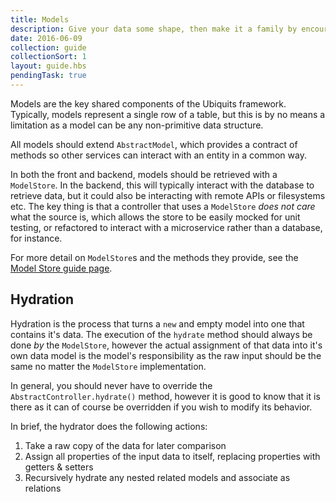 ```yaml
---
title: Models
description: Give your data some shape, then make it a family by encouraging relationships
date: 2016-06-09
collection: guide
collectionSort: 1
layout: guide.hbs
pendingTask: true
---
```


Models are the key shared components of the Ubiquits framework. 
Typically, models represent a single row of a table, but this is by no means a limitation as a model can be any 
non-primitive data structure.

All models should extend `AbstractModel`, which provides a contract of methods so other services can interact
 with an entity in a common way.

In both the front and backend, models should be retrieved with a `ModelStore`. In the backend, this will typically
 interact with the database to retrieve data, but it could also be interacting with remote APIs or filesystems etc.
The key thing is that a controller that uses a `ModelStore` *does not care* what the source is, which allows the store to be
easily mocked for unit testing, or refactored to interact with a microservice rather than a database, for instance.

For more detail on `ModelStore`s and the methods they provide, see the [Model Store guide page](/guide/model-stores).

## Hydration
Hydration is the process that turns a `new` and empty model into one that contains it's data. The execution of the `hydrate`
method should always be done *by* the `ModelStore`, however the actual assignment of that data into it's own data model
is the model's responsibility as the raw input should be the same no matter the `ModelStore` implementation.

In general, you should never have to override the `AbstractController.hydrate()` method, however it is good to know that
it is there as it can of course be overridden if you wish to modify its behavior.

In brief, the hydrator does the following actions:
1. Take a raw copy of the data for later comparison
1. Assign all properties of the input data to itself, replacing properties with getters & setters
1. Recursively hydrate any nested related models and associate as relations


